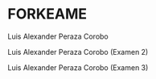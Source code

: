 # FORKEAME

Luis Alexander Peraza Corobo

Luis Alexander Peraza Corobo (Examen 2)

Luis Alexander Peraza Corobo (Examen 3)


